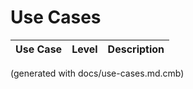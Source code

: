 # Use Cases

| Use Case | Level | Description |
|---|---|---|


(generated with docs/use-cases.md.cmb)
